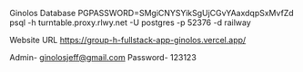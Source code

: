 Ginolos Database
PGPASSWORD=SMgiCNYSYikSgUjCGvYAaxdqpSxMvfZd psql -h turntable.proxy.rlwy.net -U postgres -p 52376 -d railway

Website URL
https://group-h-fullstack-app-ginolos.vercel.app/

Admin- ginolosjeff@gmail.com
Password- 123123
